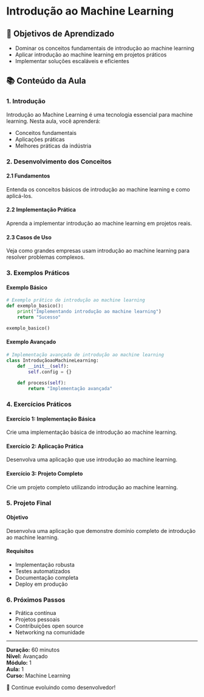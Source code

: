 # Introdução ao Machine Learning

## 🎯 Objetivos de Aprendizado
- Dominar os conceitos fundamentais de introdução ao machine learning
- Aplicar introdução ao machine learning em projetos práticos
- Implementar soluções escaláveis e eficientes

## 📚 Conteúdo da Aula

### 1. Introdução
Introdução ao Machine Learning é uma tecnologia essencial para machine learning. Nesta aula, você aprenderá:

- Conceitos fundamentais
- Aplicações práticas
- Melhores práticas da indústria

### 2. Desenvolvimento dos Conceitos

#### 2.1 Fundamentos
Entenda os conceitos básicos de introdução ao machine learning e como aplicá-los.

#### 2.2 Implementação Prática
Aprenda a implementar introdução ao machine learning em projetos reais.

#### 2.3 Casos de Uso
Veja como grandes empresas usam introdução ao machine learning para resolver problemas complexos.

### 3. Exemplos Práticos

#### Exemplo Básico
```python
# Exemplo prático de introdução ao machine learning
def exemplo_basico():
    print("Implementando introdução ao machine learning")
    return "Sucesso"

exemplo_basico()
```

#### Exemplo Avançado
```python
# Implementação avançada de introdução ao machine learning
class IntroduçãoaoMachineLearning:
    def __init__(self):
        self.config = {}
    
    def process(self):
        return "Implementação avançada"
```

### 4. Exercícios Práticos

#### Exercício 1: Implementação Básica
Crie uma implementação básica de introdução ao machine learning.

#### Exercício 2: Aplicação Prática
Desenvolva uma aplicação que use introdução ao machine learning.

#### Exercício 3: Projeto Completo
Crie um projeto completo utilizando introdução ao machine learning.

### 5. Projeto Final

#### Objetivo
Desenvolva uma aplicação que demonstre domínio completo de introdução ao machine learning.

#### Requisitos
- Implementação robusta
- Testes automatizados
- Documentação completa
- Deploy em produção

### 6. Próximos Passos

- Prática contínua
- Projetos pessoais
- Contribuições open source
- Networking na comunidade

---

**Duração:** 60 minutos  
**Nível:** Avançado  
**Módulo:** 1  
**Aula:** 1  
**Curso:** Machine Learning

🎉 Continue evoluindo como desenvolvedor!
